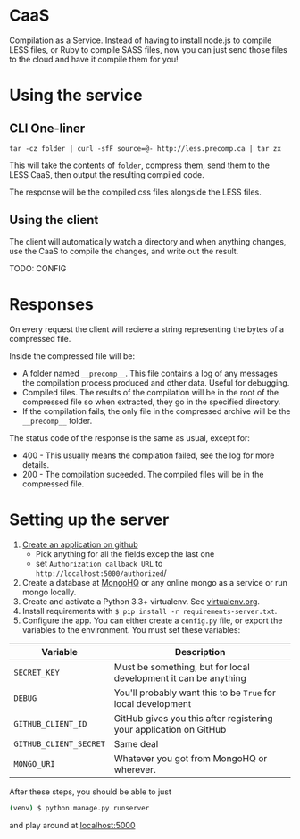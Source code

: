 CaaS
====

Compilation as a Service. Instead of having to install node.js to compile LESS
files, or Ruby to compile SASS files, now you can just send those files to the
cloud and have it compile them for you!

Using the service
=================

CLI One-liner
-------------
    tar -cz folder | curl -sfF source=@- http://less.precomp.ca | tar zx

This will take the contents of `folder`, compress them, send them to the
LESS CaaS, then output the resulting compiled code.

The response will be the compiled css files alongside the LESS files.

Using the client
----------------

The client will automatically watch a directory and when anything changes,
use the CaaS to compile the changes, and write out the result.

TODO: CONFIG

Responses
=========
On every request the client will recieve a string representing the bytes of a
compressed file.

Inside the compressed file will be:
- A folder named `__precomp__`. This file contains a log of any messages the
  compilation process produced and other data. Useful for debugging.
- Compiled files. The results of the compilation will be in the root of the
  compressed file so when extracted, they go in the specified directory.
- If the compilation fails, the only file in the compressed archive will be
  the `__precomp__` folder.

The status code of the response is the same as usual, except for:
- 400 - This usually means the complation failed, see the log for more details.
- 200 - The compilation suceeded. The compiled files will be in the compressed file.


Setting up the server
=====================

 1. [Create an application on github](https://github.com/settings/applications/new)
    * Pick anything for all the fields excep the last one
    * set `Authorization callback URL` to `http://localhost:5000/authorized`/
 2. Create a database at [MongoHQ](https://www.mongohq.com/home) or any online mongo as a service or run mongo locally.
 3. Create and activate a Python 3.3+ virtualenv. See [virtualenv.org](http://www.virtualenv.org/en/latest/).
 4. Install requirements with `$ pip install -r requirements-server.txt`.
 5. Configure the app. You can either create a `config.py` file, or export the variables to the environment. You must set these variables:

Variable            | Description
--------------------|------------
`SECRET_KEY`        | Must be something, but for local development it can be anything
`DEBUG`             | You'll probably want this to be `True` for local development
`GITHUB_CLIENT_ID`  | GitHub gives you this after registering your application on GitHub
`GITHUB_CLIENT_SECRET` | Same deal
`MONGO_URI`         | Whatever you got from MongoHQ or wherever.

After these steps, you should be able to just 

```bash
(venv) $ python manage.py runserver
```

and play around at [localhost:5000](http://localhost:5000)
